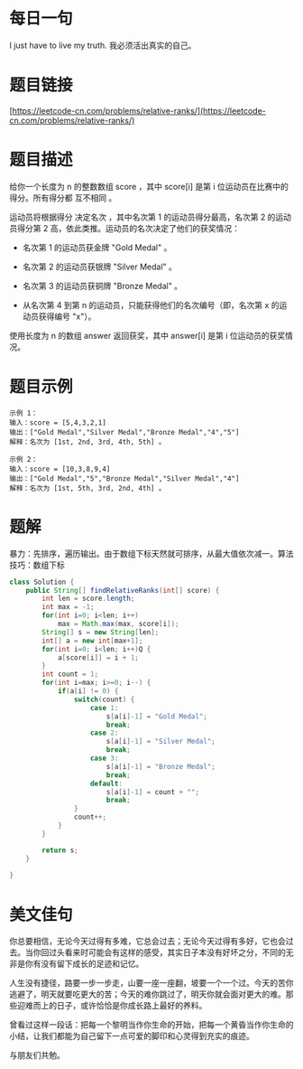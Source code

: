 # 每日一句
I just have to live my truth.
我必须活出真实的自己。

# 题目链接

[https://leetcode-cn.com/problems/relative-ranks/](https://leetcode-cn.com/problems/relative-ranks/)

# 题目描述

给你一个长度为 n 的整数数组 score ，其中 score[i] 是第 i 位运动员在比赛中的得分。所有得分都 互不相同 。

运动员将根据得分 决定名次 ，其中名次第 1 的运动员得分最高，名次第 2 的运动员得分第 2 高，依此类推。运动员的名次决定了他们的获奖情况：

- 名次第 1 的运动员获金牌 "Gold Medal" 。

- 名次第 2 的运动员获银牌 "Silver Medal" 。

- 名次第 3 的运动员获铜牌 "Bronze Medal" 。

- 从名次第 4 到第 n 的运动员，只能获得他们的名次编号（即，名次第 x 的运动员获得编号 "x"）。

使用长度为 n 的数组 answer 返回获奖，其中 answer[i] 是第 i 位运动员的获奖情况。

# 题目示例

```text
示例 1：
输入：score = [5,4,3,2,1]
输出：["Gold Medal","Silver Medal","Bronze Medal","4","5"]
解释：名次为 [1st, 2nd, 3rd, 4th, 5th] 。

示例 2：
输入：score = [10,3,8,9,4]
输出：["Gold Medal","5","Bronze Medal","Silver Medal","4"]
解释：名次为 [1st, 5th, 3rd, 2nd, 4th] 。
```

# 题解

暴力：先排序，遍历输出。由于数组下标天然就可排序，从最大值依次减一。算法技巧：数组下标

```Java
class Solution {
    public String[] findRelativeRanks(int[] score) {
        int len = score.length;
        int max = -1;
        for(int i=0; i<len; i++)
            max = Math.max(max, score[i]);
        String[] s = new String[len];
        int[] a = new int[max+1];
        for(int i=0; i<len; i++)Q {
            a[score[i]] = i + 1;
        }
        int count = 1;
        for(int i=max; i>=0; i--) {
            if(a[i] != 0) {
                switch(count) {
                    case 1:
                        s[a[i]-1] = "Gold Medal";
                        break;
                    case 2:
                        s[a[i]-1] = "Silver Medal";
                        break;
                    case 3:
                        s[a[i]-1] = "Bronze Medal";
                        break;
                    default:
                        s[a[i]-1] = count + "";
                        break;
                }
                count++;
            }
        }

        return s;
    }
    
}
```




# 美文佳句

你总要相信，无论今天过得有多难，它总会过去；无论今天过得有多好，它也会过去。当你回过头看来时可能会有这样的感受，其实日子本没有好坏之分，不同的无非是你有没有留下成长的足迹和记忆。

人生没有捷径，路要一步一步走，山要一座一座翻，坡要一个一个过。今天的苦你逃避了，明天就要吃更大的苦；今天的难你跳过了，明天你就会面对更大的难。那些迎难而上的日子，或许恰恰是你成长路上最好的养料。

曾看过这样一段话：把每一个黎明当作你生命的开始，把每一个黄昏当作你生命的小结，让我们都能为自己留下一点可爱的脚印和心灵得到充实的痕迹。

与朋友们共勉。